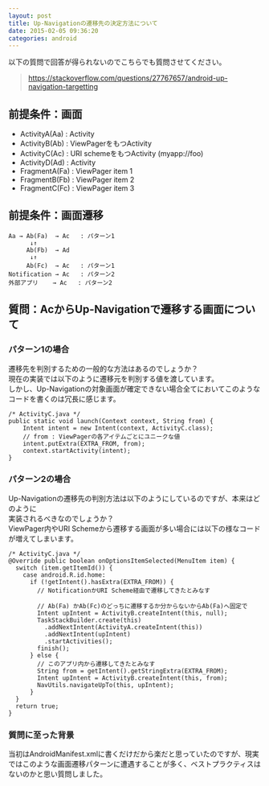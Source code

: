 ```yaml
---
layout: post
title: Up-Navigationの遷移先の決定方法について
date: 2015-02-05 09:36:20
categories: android
---
```

<p>以下の質問で回答が得られないのでこちらでも質問させてください。</p>

<blockquote>
  <p><a href="https://stackoverflow.com/questions/27767657/android-up-navigation-targetting">https://stackoverflow.com/questions/27767657/android-up-navigation-targetting</a></p>
</blockquote>

<h2>前提条件：画面</h2>

<ul>
<li>ActivityA(Aa) : Activity</li>
<li>ActivityB(Ab) : ViewPagerをもつActivity </li>
<li>ActivityC(Ac) : URI schemeをもつActivity (myapp://foo)</li>
<li>ActivityD(Ad) : Activity</li>
<li>FragmentA(Fa) : ViewPager item 1</li>
<li>FragmentB(Fb) : ViewPager item 2</li>
<li>FragmentC(Fc) : ViewPager item 3</li>
</ul>

<h2>前提条件：画面遷移</h2>

<pre><code>Aa → Ab(Fa)  → Ac   : パターン1
      ↓↑
     Ab(Fb)  → Ad
      ↓↑
     Ab(Fc)  → Ac   : パターン1
Notification → Ac   : パターン2 
外部アプリ    → Ac   : パターン2
</code></pre>

<h2>質問：AcからUp-Navigationで遷移する画面について</h2>

<h3>パターン1の場合</h3>

<p>遷移先を判別するための一般的な方法はあるのでしょうか？<br>
現在の実装では以下のように遷移元を判別する値を渡しています。<br>
しかし、Up-Navigationの対象画面が確定できない場合全てにおいてこのようなコードを書くのは冗長に感じます。</p>

<pre><code>/* ActivityC.java */
public static void launch(Context context, String from) {
    Intent intent = new Intent(context, ActivityC.class);
    // from : ViewPagerの各アイテムごとにユニークな値
    intent.putExtra(EXTRA_FROM, from);
    context.startActivity(intent);
}
</code></pre>

<h3>パターン2の場合</h3>

<p>Up-Navigationの遷移先の判別方法は以下のようにしているのですが、本来はどのように<br>
実装されるべきなのでしょうか？<br>
ViewPager内やURI Schemeから遷移する画面が多い場合には以下の様なコードが増えてしまいます。</p>

<pre><code>/* ActivityC.java */
@Override public boolean onOptionsItemSelected(MenuItem item) {
  switch (item.getItemId()) {
    case android.R.id.home:
      if (!getIntent().hasExtra(EXTRA_FROM)) {
        // NotificationかURI Scheme経由で遷移してきたとみなす

        // Ab(Fa) かAb(Fc)のどっちに遷移するか分からないからAb(Fa)へ固定で
        Intent upIntent = ActivityB.createIntent(this, null);
        TaskStackBuilder.create(this)
          .addNextIntent(ActivityA.createIntent(this))
          .addNextIntent(upIntent)
          .startActivities();
        finish();
      } else {
        // このアプリ内から遷移してきたとみなす
        String from = getIntent().getStringExtra(EXTRA_FROM);
        Intent upIntent = ActivityB.createIntent(this, from);
        NavUtils.navigateUpTo(this, upIntent);
      }
  }
  return true;
}
</code></pre>

<h3>質問に至った背景</h3>

<p>当初はAndroidManifest.xmlに書くだけだから楽だと思っていたのですが、現実ではこのような画面遷移パターンに遭遇することが多く、ベストプラクティスはないのかと思い質問しました。</p>
